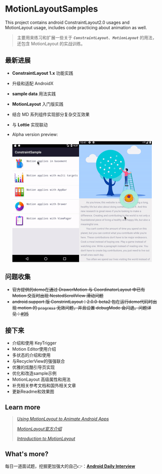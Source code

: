 # MotionLayoutSamples
This project contains android ConstraintLayout2.0 usages and MotionLayout usage, includes code practicing about animation as well.

> 主要用来练习和扩展一些关于 ***`ConstraintLayout`***、***`MotionLayout`***  的用法，还包含 MotionLayout 的实战训练。

## 最新进展

- **ConstraintLayout 1.x** 功能实践

- 升级和适配 AndroidX

- **sample data** 用法实践

- **MotionLayout** 入门版实践

- 结合 MD 系列组件实现部分复杂交互效果

- 与 **Lottie** 实现联动

- Alpha version preview:

  ![alpha-preview](./arts/motion_preview.gif)![keycycl e_shake](./arts/keycycle_shake.png)

## 问题收集

- ~~官方提供的demo在通过 DrawerMotion 与 CoordinatorLayout 中已有 Motion 交互时出现 NestedScrollView 滑动问题~~
- ~~android.support 版 ConstrintLayout：2.0.0-beta2 包在运行demo代码时出现 motion 的 `progress` 无效问题，并且设置 debugMode 会闪退。问题详见：[#95](https://github.com/googlesamples/android-ConstraintLayoutExamples/issues/95)~~

## 接下来

- 介绍和使用 KeyTrigger
- Motion Editor使用介绍
- 多状态的介绍和使用
- 与RecyclerView的强强联合
- 优雅的炫酷引导页实现
- 优化和改造sample示例
- MotionLayout 高级属性和用法
- 补充相关参考文档和国外相关文章
- 更新Readme和效果图

## Learn more

> *[Using MotionLayout to Animate Android Apps](https://codelabs.developers.google.com/codelabs/motion-layout/index.html?index=..%2F..index#0)*
>
> *[MotionLayout官方介绍](https://developer.android.com/training/constraint-layout/motion-layout)*
>
> *[Introduction to MotionLayout](https://medium.com/google-developers/introduction-to-motionlayout-part-i-29208674b10d)*

## What's more?

每日一道面试题，挖掘更加强大的自己👉：[**Android Daily Interview**](https://github.com/Moosphan/Android-Daily-Interview)
